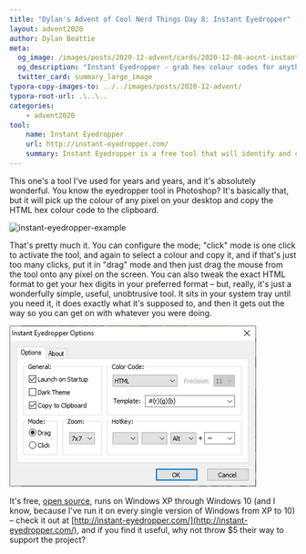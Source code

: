 ```yaml
---
title: "Dylan's Advent of Cool Nerd Things Day 8: Instant Eyedropper"
layout: advent2020
author: Dylan Beattie
meta:
  og_image: /images/posts/2020-12-advent/cards/2020-12-08-aocnt-instant-eyedropper.png
  og_description: "Instant Eyedropper - grab hex colour codes for anything on your screen."
  twitter_card: summary_large_image
typora-copy-images-to: ../../images/posts/2020-12-advent/
typora-root-url: .\..\..
categories:
    - advent2020
tool:
    name: Instant Eyedropper
    url: http://instant-eyedropper.com/
    summary: Instant Eyedropper is a free tool that will identify and copy to the clipboard the HTML color code of any pixel on the screen with just a single mouse click.
---
```


This one's a tool I've used for years and years, and it's absolutely wonderful. You know the eyedropper tool in Photoshop? It's basically that, but it will pick up the colour of any pixel on your desktop and copy the HTML hex colour code to the clipboard.

![instant-eyedropper-example](/images/posts/2020-12-advent/instant-eyedropper-example.gif)

That's pretty much it. You can configure the mode; "click" mode is one click to activate the tool, and again to select a colour and copy it, and if that's just too many clicks, put it in "drag" mode and then just drag the mouse from the tool onto any pixel on the screen. You can also tweak the exact HTML format to get your hex digits in your preferred format – but, really, it's just a wonderfully simple, useful, unobtrusive tool. It sits in your system tray until you need it, it does exactly what it's supposed to, and then it gets out the way so you can get on with whatever you were doing.

![image-20201206194134042](/images/posts/2020-12-advent/image-20201206194134042.png)

It's free, [open source](https://github.com/miaupaw/instant-eyedropper), runs on Windows XP through Windows 10 (and I know, because I've run it on every single version of Windows from XP to 10) – check it out at [http://instant-eyedropper.com/](http://instant-eyedropper.com/), and if you find it useful, why not throw $5 their way to support the project? 

